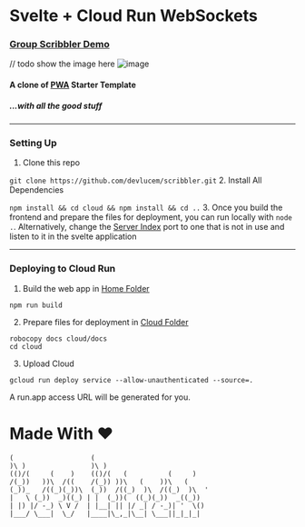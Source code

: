 # Svelte + Cloud Run WebSockets
### [Group Scribbler Demo](https://scrbbl-5tq4v2vhga-de.a.run.app/)

// todo show the image here
![image](https://user-images.githubusercontent.com/22216995/193905040-45fa6e1e-ebd2-4b89-96b8-7781966e55e0.png)


#### A clone of [PWA](https://pwa-progressive.web.app) Starter Template
##### ...with all the good stuff

---

### Setting Up
1. Clone this repo
   
`git clone https://github.com/devlucem/scribbler.git`
2. Install All Dependencies
   
`npm install && cd cloud && npm install && cd ..`
3. Once you build the frontend and prepare the files for deployment, you can run locally with `node .`. Alternatively, change the [Server Index](cloud/index.js) port to one that is not in use and listen to it in the svelte application

---



### Deploying to Cloud Run
1. Build the web app in [Home Folder](./)

`npm run build`

2. Prepare files for deployment in [Cloud Folder](./cloud)

```
robocopy docs cloud/docs
cd cloud
```

3. Upload Cloud

`gcloud run deploy service --allow-unauthenticated --source=.`

A run.app access URL will be generated for you.




# Made With ♥
```
(                   (                            
)\ )                )\ )                         
(()/(     (    )    (()/(   (          (     )    
/(_))   ))\  /((    /(_)) ))\   (    ))\   (     
(_))_   /((_)(_))\  (_))  /((_)  )\  /((_)  )\  '
|   \ (_))  _)((_) | |  (_))(  ((_)(_))  _((_))  
| |) |/ -_) \ V /  | |__| || |/ _| / -_)| '  \()
|___/ \___|  \_/   |____|\_,_|\__| \___||_|_|_|  
```
